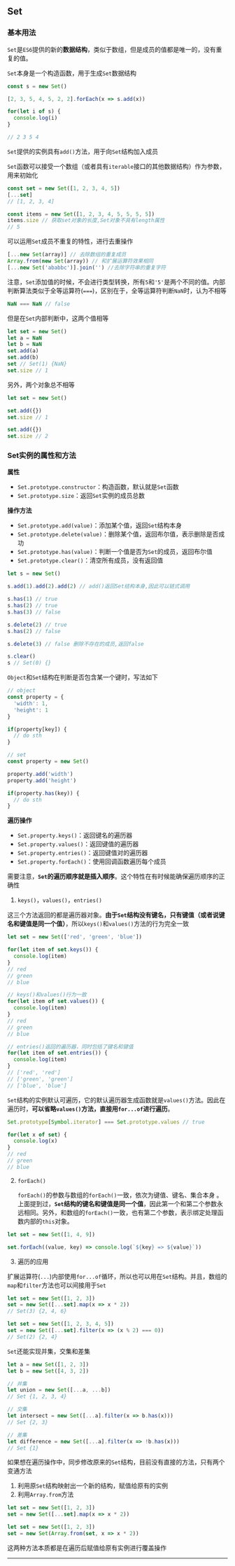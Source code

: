 ## Set

### 基本用法

`Set`是`ES6`提供的新的**数据结构**，类似于数组，但是成员的值都是唯一的，没有重复的值。

`Set`本身是一个构造函数，用于生成`Set`数据结构

```javascript
const s = new Set()

[2, 3, 5, 4, 5, 2, 2].forEach(x => s.add(x))

for(let i of s) {
  console.log(i)
}

// 2 3 5 4
```

`Set`提供的实例具有`add()`方法，用于向`Set`结构加入成员

`Set`函数可以接受一个数组（或者具有`iterable`接口的其他数据结构）作为参数，用来初始化

```javascript
const set = new Set([1, 2, 3, 4, 5])
[...set]
// [1, 2, 3, 4]

const items = new Set([1, 2, 3, 4, 5, 5, 5, 5])
items.size // 获取set对象的长度,Set对象不具有length属性
// 5
```

可以运用`Set`成员不重复的特性，进行去重操作

```javascript
[...new Set(array)] // 去除数组的重复成员
Array.from(new Set(array)) // 和扩展运算符效果相同
[...new Set('ababbc')].join('') //去除字符串的重复字符
```

注意，`Set`添加值的时候，不会进行类型转换，所有`5`和`'5'`是两个不同的值。内部判断算法类似于全等运算符(`===`)，区别在于，全等运算符判断`NaN`时，认为不相等

```javascript
NaN === NaN // false
```

但是在`Set`内部判断中，这两个值相等

```javascript
let set = new Set()
let a = NaN
let b = NaN
set.add(a)
set.add(b)
set // Set(1) {NaN}
set.size // 1
```

另外，两个对象总不相等

```javascript
let set = new Set()

set.add({})
set.size // 1

set.add({})
set.size // 2
```

### Set实例的属性和方法

**属性**

- `Set.prototype.constructor`：构造函数，默认就是`Set`函数
- `Set.prototype.size`：返回`Set`实例的成员总数

**操作方法**

- `Set.prototype.add(value)`：添加某个值，返回`Set`结构本身
- `Set.prototype.delete(value)`：删除某个值，返回布尔值，表示删除是否成功
- `Set.prototype.has(value)`：判断一个值是否为`Set`的成员，返回布尔值
- `Set.prototype.clear()`：清空所有成员，没有返回值

```javascript
let s = new Set()

s.add(1).add(2).add(2) // add()返回Set结构本身,因此可以链式调用

s.has(1) // true
s.has(2) // true
s.has(3) // false

s.delete(2) // true
s.has(2) // false

s.delete(3) // false 删除不存在的成员,返回false

s.clear()
s // Set(0) {}
```

`Object`和`Set`结构在判断是否包含某一个键时，写法如下

```javascript
// object
const property = {
  'width': 1,
  'height': 1
}

if(property[key]) {
  // do sth
}

// set
const property = new Set()

property.add('width')
property.add('height')

if(property.has(key)) {
  // do sth
}
```

**遍历操作**

- `Set.property.keys()`：返回键名的遍历器
- `Set.property.values()`：返回键值的遍历器
- `Set.property.entries()`：返回键值对的遍历器
- `Set.property.forEach()`：使用回调函数遍历每个成员

需要注意，**`Set`的遍历顺序就是插入顺序**。这个特性在有时候能确保遍历顺序的正确性

1. `keys()`，`values()`，`entries()`

这三个方法返回的都是遍历器对象。**由于`Set`结构没有键名，只有键值（或者说键名和键值是同一个值）**，所以`keys()`和`values()`方法的行为完全一致

```javascript
let set = new Set(['red', 'green', 'blue'])

for(let item of set.keys()) {
  console.log(item)
}
// red
// green
// blue

// keys()和values()行为一致
for(let item of set.values()) {
  console.log(item)
}
// red
// green
// blue

// entries()返回的遍历器，同时包括了键名和键值
for(let item of set.entries()) {
  console.log(item)
}
// ['red', 'red']
// ['green', 'green']
// ['blue', 'blue']
```

`Set`结构的实例默认可遍历，它的默认遍历器生成函数就是`values()`方法。因此在遍历时，**可以省略`values()`方法，直接用`for...of`进行遍历**。

```javascript
Set.prototype[Symbol.iterator] === Set.prototype.values // true

for(let x of set) {
  console.log(x)
}
// red
// green
// blue
```

2. `forEach()`

   `forEach()`的参数与数组的`forEach()`一致，依次为键值、键名、集合本身 。上面提到过，**`Set`结构的键名和键值是同一个值**，因此第一个和第二个参数永远相同。另外，和数组的`forEach()`一致，也有第二个参数，表示绑定处理函数内部的`this`对象。

```javascript
let set = new Set([1, 4, 9])

set.forEach((value, key) => console.log(`${key} => ${value}`))
```

3. 遍历的应用

扩展运算符(`...`)内部使用`for...of`循环，所以也可以用在`Set`结构。并且，数组的`map`和`filter`方法也可以间接用于`Set`

```javascript
let set = new Set([1, 2, 3])
set = new Set([...set].map(x => x * 2))
// Set(3) {2, 4, 6}

let set = new Set([1, 2, 3, 4, 5])
set = new Set([...set].filter(x => (x % 2) === 0))
// Set(2) {2, 4}
```

`Set`还能实现并集，交集和差集

```javascript
let a = new Set([1, 2, 3])
let b = new Set([4, 3, 2])

// 并集
let union = new Set([...a, ...b])
// Set {1, 2, 3, 4}

// 交集
let intersect = new Set([...a].filter(x => b.has(x)))
// Set {2, 3}

// 差集
let difference = new Set([...a].filter(x => !b.has(x)))
// Set {1}
```

如果想在遍历操作中，同步修改原来的`Set`结构，目前没有直接的方法，只有两个变通方法

1. 利用原`Set`结构映射出一个新的结构，赋值给原有的实例
2. 利用`Array.from`方法

```javascript
let set = new Set([1, 2, 3])
set = new Set([...set].map(x => x * 2))

let set = new Set([1, 2, 3])
set = new Set(Array.from(set, x => x * 2))
```

这两种方法本质都是在遍历后赋值给原有实例进行覆盖操作

---

